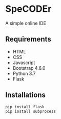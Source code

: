 # SpeCODEr
A simple online IDE

## Requirements
- HTML
- CSS
- Javascript
- Bootstrap 4.6.0
- Python 3.7
- Flask

## Installations
```
pip install flask
pip install subprocess
```

